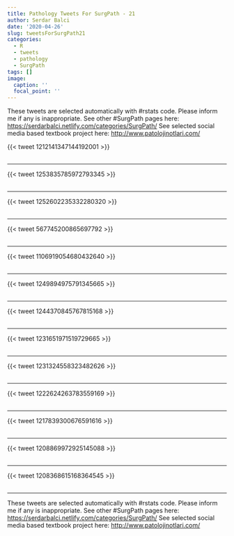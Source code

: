 ```yaml
---
title: Pathology Tweets For SurgPath - 21
author: Serdar Balci
date: '2020-04-26'
slug: tweetsForSurgPath21
categories:
  - R
  - tweets
  - pathology
  - SurgPath
tags: []
image:
  caption: ''
  focal_point: ''
---
```



These tweets are selected automatically with #rstats code. Please inform me if any is inappropriate.
See other #SurgPath pages here: https://serdarbalci.netlify.com/categories/SurgPath/ 
See selected social media based textbook project here: http://www.patolojinotlari.com/

{{< tweet 1212141347144192001 >}}
<br>
<br>
<hr>
{{< tweet 1253835785972793345 >}}
<br>
<br>
<hr>
{{< tweet 1252602235332280320 >}}
<br>
<br>
<hr>
{{< tweet 567745200865697792 >}}
<br>
<br>
<hr>
{{< tweet 1106919054680432640 >}}
<br>
<br>
<hr>
{{< tweet 1249894975791345665 >}}
<br>
<br>
<hr>
{{< tweet 1244370845767815168 >}}
<br>
<br>
<hr>
{{< tweet 1231651971519729665 >}}
<br>
<br>
<hr>
{{< tweet 1231324558323482626 >}}
<br>
<br>
<hr>
{{< tweet 1222624263783559169 >}}
<br>
<br>
<hr>
{{< tweet 1217839300676591616 >}}
<br>
<br>
<hr>
{{< tweet 1208869972925145088 >}}
<br>
<br>
<hr>
{{< tweet 1208368615168364545 >}}
<br>
<br>
<hr>


These tweets are selected automatically with #rstats code. Please inform me if any is inappropriate.
See other #SurgPath pages here: https://serdarbalci.netlify.com/categories/SurgPath/ 
See selected social media based textbook project here: http://www.patolojinotlari.com/
